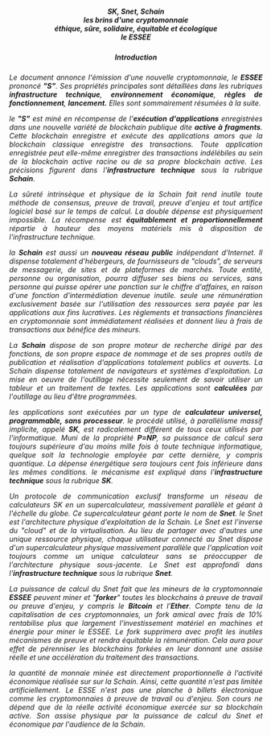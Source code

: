 

<h5 align="center"><I>SK, Snet, Schain<br>les brins d'une cryptomonnaie<br>éthique, sûre, solidaire, équitable et écologique<br> le ESSEE</I>
</h5>
<h5 align="center"> <I>Introduction<I> </h5>



<p align="justify"> <I>Le document annonce l'émission d'une nouvelle cryptomonnaie, le <B>ESSEE</B> prononcé <B>"S"</B>. Ses propriétés principales sont détaillées dans les rubriques <B>infrastructure technique</B>, <B>environnement économique</B>, <B>règles de fonctionnement</B>, <B>lancement.</B> Elles sont sommairement résumées à la suite.</I></p>

<p align="justify"> <I>le <B>"S"</B> est miné en récompense de l'<B>exécution d'applications</B> enregistrées dans une nouvelle variété de blockchain publique dite <B>active à fragments</B>. Cette blockchain enregistre et exécute des applications amors que la blockchain classique enregistre des transactions. Toute application enregistrée peut elle-même enregistrer des transactions indélébiles au sein de la blockchain active racine ou de sa propre blockchain active. Les précisions figurent dans l'<B>infrastructure technique</B> sous la rubrique <B>Schain</B></B>.</I></p>

<p align="justify"><I>La sûreté intrinsèque et physique de la Schain fait rend inutile toute méthode de consensus, preuve de travail, preuve d'enjeu et tout artifice logiciel basé sur le temps de calcul. La double dépense est physiquement impossible. La récompense est <B>équitablement et proportionnellement</B> répartie à hauteur des moyens matériels mis à disposition de l'infrastructure technique.</I></p>

<p align="justify"> <I>la <B>Schain</B> est aussi un <B>nouveau réseau public</B> indépendant d'Internet. Il dispense totalement d'hébergeurs, de fournisseurs de "clouds", de serveurs de messagerie, de sites et de plateformes de marchés. Toute entité, personne ou organisation, pourra diffuser ses biens ou services, sans personne qui puisse opérer une ponction sur le chiffre d'affaires, en raison d'une fonction d'intermédiation devenue inutile. seule une rémunération exclusivement basée sur l'utilisation des ressources sera payée par les applications aux fins lucratives. Les règlements et transactions financières en cryptomonnaie sont immédiatement réalisées et donnent lieu à frais de transactions aux bénéfice des mineurs.</I></p>

<p align="justify"><I>La <B>Schain</B> dispose de son propre moteur de recherche dirigé par des fonctions, de son propre espace de nommage et de ses propres outils de publication  et réalisation d'applications totalement publics et ouverts. La Schain dispense totalement de navigateurs et systèmes d'exploitation. La mise en oeuvre de l'outillage nécessite seulement de savoir utiliser un tableur et un traitement de textes. Les applications sont <B>calculées</B> par l'outillage au lieu d'être programmées.</I></p>

<p align="justify"> <I> les applications sont exécutées par un type de <B>calculateur universel, programmable, sans processeur</B>. le procédé utilisé, à parallélisme massif implicite, appelé <B>SK</B>, est radicalement différent de tous ceux utilisés par l'informatique. Muni de la propriété <B>P=NP</B>, sa puissance de calcul sera toujours supérieure d'au moins mille fois à toute technique informatique, quelque soit la technologie employée par cette dernière, y compris quantique. La dépense énergétique sera toujours cent fois inférieure dans les mêmes conditions. le mécanisme est expliqué dans l'<B>infrastructure technique</B> sous la rubrique <B>SK</B>.</I> </p>

<p align="justify"><I> Un protocole de communication  exclusif transforme un réseau de calculateurs SK en un supercalculateur, massivement parallèle et géant à l'échelle du globe. Ce supercalculateur géant porte le nom de <B>Snet</B>. le Snet est l'architecture physique d'exploitation de la Schain. Le Snet est l'inverse du "cloud" et de la virtualisation. Au lieu de partager avec d'autres une unique ressource physique, chaque utilisateur connecté au Snet dispose d'un supercalculateur physique massivement parallèle  que l'application voit toujours comme un unique calculateur sans se préoccupper de l'architecture physique sous-jacente. Le Snet est approfondi dans l'<B>infrastructure technique</B> sous la rubrique <B>Snet</B>.</I></p>

<p align="justify"><I>La puissance de calcul du Snet fait que les mineurs de la cryptomonnaie <B>ESSEE</B> peuvent miner et "<B>forker</B>" toutes les blockchains à preuve de travail ou preuve d'enjeu, y compris le <B>Bitcoin</B> et l'<B>Ether</B>. Compte tenu de la capitalisation de ces cryptomonnaies, un fork amical avec frais de 10% rentabilise plus que largement l'investissement matériel en machines et énergie pour miner le ESSEE. Le fork supprimera avec profit les inutiles mécanismes de preuve et rendra équitable la rémunération. Cela aura pour effet de pérenniser les blockchains forkées en leur donnant une assise réelle et une accélération du traitement des transactions.</B></I></p>

<p align="justify"><I>la quantité de monnaie minée est directement proportionnelle à l'activité économique réalisée sur sur la Schain. Ainsi, cette quantité n'est pas limitée artificiellement. Le ESSE n'est pas une planche à billets électronique  comme les cryptomonnaies à preuve de travail ou d'enjeu. Son cours ne dépend que de la réelle activité économique exercée sur sa blockchain active. Son assise physique par la puissance de calcul du Snet et économique par l'audience de la Schain.</I></p>











